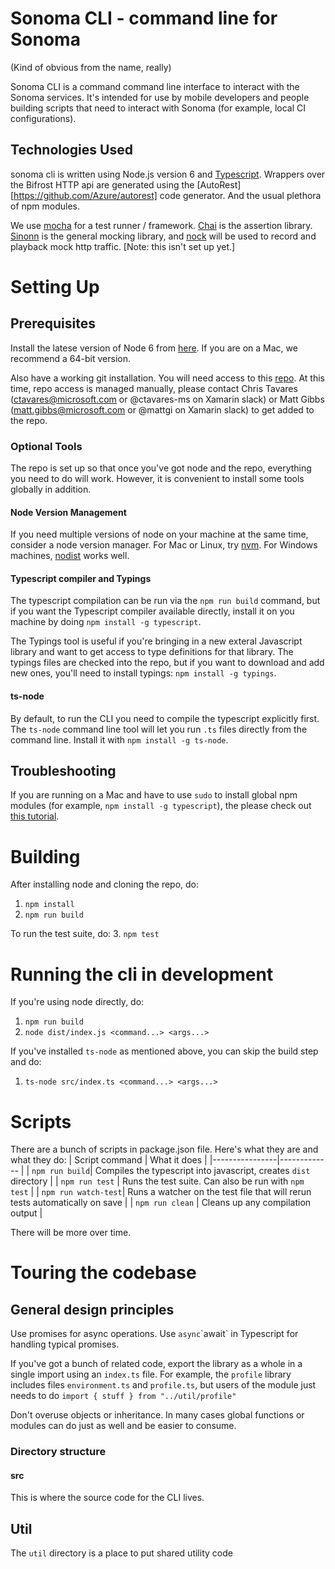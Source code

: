 # Sonoma CLI - command line for Sonoma
(Kind of obvious from the name, really)

Sonoma CLI is a command command line interface to interact with the Sonoma services. It's intended
for use by mobile developers and people building scripts that need to interact with Sonoma (for example,
local CI configurations).

## Technologies Used

sonoma cli is written using Node.js version 6 and [Typescript](http://typescriptlang.org). Wrappers over the Bifrost HTTP api are
generated using the [AutoRest][https://github.com/Azure/autorest] code generator. And the usual
plethora of npm modules.

We use [mocha](https://http://mochajs.org/) for a test runner / framework. [Chai](http://http://chaijs.com/) is
the assertion library. [Sinonn](http://sinonjs.org) is the general mocking library, and [nock](https://github.com/node-nock/nock)
will be used to record and playback mock http traffic. [Note: this isn't set up yet.]

# Setting Up

## Prerequisites

Install the latese version of Node 6 from [here](https://nodejs.org). If you are on a Mac, we recommend
a 64-bit version.

Also have a working git installation. You will need access to this [repo](https://github.com/Microsoft/sonoma-cli).
At this time, repo access is managed manually, please contact Chris Tavares (ctavares@microsoft.com or @ctavares-ms on Xamarin slack)
or Matt Gibbs (matt.gibbs@microsoft.com or @mattgi on Xamarin slack) to get added to the repo.

### Optional Tools

The repo is set up so that once you've got node and the repo, everything you need to do will work. However, it is
convenient to install some tools globally in addition.

#### Node Version Management

If you need multiple versions of node on your machine at the same time, consider a node version manager.
For Mac or Linux, try [nvm](https://github.com/creationix/nvm). For Windows machines, [nodist](https://github.com/marcelklehr/nodist)
works well.

#### Typescript compiler and Typings

The typescript compilation can be run via the `npm run build` command, but if you want the Typescript compiler available directly,
install it on you machine by doing `npm install -g typescript`.

The Typings tool is useful if you're bringing in a new exteral Javascript library and want to get access to type definitions
for that library. The typings files are checked into the repo, but if you want to download and add new ones, you'll need to
install typings: `npm install -g typings`.

#### ts-node

By default, to run the CLI you need to compile the typescript explicitly first. The `ts-node` command line tool will let you run
`.ts` files directly from the command line. Install it with `npm install -g ts-node`.

## Troubleshooting

If you are running on a Mac and have to use `sudo` to install global npm modules (for example, `npm install -g typescript`),
the please check out [this tutorial](https://docs.npmjs.com/getting-started/fixing-npm-permissions).

# Building

After installing node and cloning the repo, do:

 1. `npm install`
 2. `npm run build`

To run the test suite, do:
 3. `npm test`

# Running the cli in development

If you're using node directly, do:

 1. `npm run build`
 2. `node dist/index.js <command...> <args...>`

If you've installed `ts-node` as mentioned above, you can skip the build step and do:

 1. `ts-node src/index.ts <command...> <args...>`

# Scripts

There are a bunch of scripts in package.json file. Here's what they are and what they do:
| Script command | What it does |
|----------------|------------- |
| `npm run build`| Compiles the typescript into javascript, creates `dist` directory |
| `npm run test` | Runs the test suite. Can also be run with `npm test` |
| `npm run watch-test`| Runs a watcher on the test file that will rerun tests automatically on save |
| `npm run clean` | Cleans up any compilation output |

There will be more over time.

# Touring the codebase

## General design principles

Use promises for async operations. Use `async`\`await` in Typescript for handling typical promises.

If you've got a bunch of related code, export the library as a whole in a single import using an `index.ts` file.
For example, the `profile` library includes files `environment.ts` and `profile.ts`, but users of the module
just needs to do `import { stuff } from "../util/profile"`

Don't overuse objects or inheritance. In many cases global functions or modules can do just as well and be easier to consume.

### Directory structure

#### src

This is where the source code for the CLI lives.
## Util

The `util` directory is a place to put shared utility code

